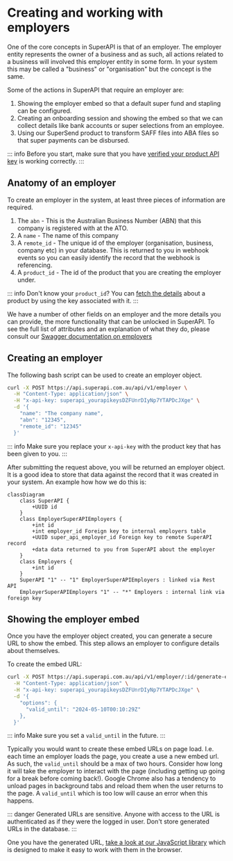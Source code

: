 # Creating and working with employers

One of the core concepts in SuperAPI is that of an employer. The employer entity represents the owner of a business and as such, all actions related to a business will involved this employer entity in some form. In your system this may be called a "business" or "organisation" but the concept is the same.

Some of the actions in SuperAPI that require an employer are:

1. Showing the employer embed so that a default super fund and stapling can be configured.
2. Creating an onboarding session and showing the embed so that we can collect details like bank accounts or super selections from an employee.
3. Using our SuperSend product to transform SAFF files into ABA files so that super payments can be disbursed.

::: info
Before you start, make sure that you have [verified your product API key](/software_partners/how_to_guides/verify_my_product_api_key/index.html) is working correctly.
:::

## Anatomy of an employer

To create an employer in the system, at least three pieces of information are required.

1. The `abn` - This is the Australian Business Number (ABN) that this company is registered with at the ATO.
2. A `name` - The name of this company
3. A `remote_id` - The unique id of the employer (organisation, business, company etc) in your database. This is returned to you in webhook events so you can easily identify the record that the webhook is referencing.
4. A `product_id` - The id of the product that you are creating the employer under.

::: info
Don't know your `product_id`? You can [fetch the details](/software_partners/how_to_guides/verify_my_product_api_key/index.html) about a product by using the key associated with it.
:::

We have a number of other fields on an employer and the more details you can provide, the more functionality that can be unlocked in SuperAPI. To see the full list of attributes and an explanation of what they do, please consult our [Swagger documentation on employers](https://api.superapi.com.au/swaggerui#/employers/SuperApiWeb.Api.V1.EmployerController.create)

## Creating an employer

The following bash script can be used to create an employer object.

```bash
curl -X POST https://api.superapi.com.au/api/v1/employer \
  -H "Content-Type: application/json" \
  -H "x-api-key: superapi_yourapikeysDZFUnrDIyNp7YTAPDcJXge" \
  -d '{
    "name": "The company name",
    "abn": "12345",
    "remote_id": "12345"
  }'
```

::: info
Make sure you replace your `x-api-key` with the product key that has been given to you.
:::

After submitting the request above, you will be returned an employer object. It is a good idea to store that data against the record that it was created in your system. An example how how we do this is:

```mermaid
classDiagram
    class SuperAPI {
        +UUID id
    }
    class EmployerSuperAPIEmployers {
        +int id
        +int employer_id Foreign key to internal employers table
        +UUID super_api_employer_id Foreign key to remote SuperAPI record
        +data data returned to you from SuperAPI about the employer
    }
    class Employers {
        +int id
    }
    SuperAPI "1" -- "1" EmployerSuperAPIEmployers : linked via Rest API
    EmployerSuperAPIEmployers "1" -- "*" Employers : internal link via foreign key
```

## Showing the employer embed

Once you have the employer object created, you can generate a secure URL to show the embed. This step allows an employer to configure details about themselves.

To create the embed URL:

```bash
curl -X POST https://api.superapi.com.au/api/v1/employer/:id/generate-embed-url \
  -H "Content-Type: application/json" \
  -H "x-api-key: superapi_yourapikeysDZFUnrDIyNp7YTAPDcJXge" \
  -d '{
    "options": {
      "valid_until": "2024-05-10T00:10:29Z"
    },
  }'
```

::: info
Make sure you set a `valid_until` in the future.
:::

Typically you would want to create these embed URLs on page load. I.e. each time an employer loads the page, you create a use a new embed url. As such, the `valid_until` should be a max of two hours. Consider how long it will take the employer to interact with the page (including getting up going for a break before coming back!). Google Chrome also has a tendency to unload pages in background tabs and reload them when the user returns to the page. A `valid_until` which is too low will cause an error when this happens.

::: danger
Generated URLs are sensitive. Anyone with access to the URL is authenticated as if they were the logged in user. Don't store generated URLs in the database.
:::

One you have the generated URL, [take a look at our JavaScript library](https://github.com/supersimplesuper/super-api-embed) which is designed to make it easy to work with them in the browser.
